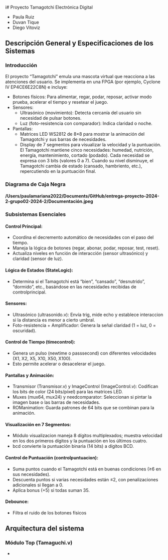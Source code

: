 i# Proyecto Tamagotchi Electrónica Digital

* Paula Ruiz
* Duvan Tique
* Diego Vitoviz

## Descripción General y Especificaciones de los Sistemas
### Introducción 
El proyecto “Tamagotchi” emula una mascota virtual que reacciona a las atenciones del usuario. Se implementa en una FPGA (por ejemplo, Cyclone IV EP4CE6E22C8N) e incluye:
* Botones físicos: Para alimentar, regar, podar, reposar, activar modo prueba, acelerar el tiempo y resetear el juego.
* Sensores:
  * Ultrasónico (movimiento): Detecta cercanía del usuario sin necesidad de pulsar botones.
  * Luz (foto-resistencia con comparador): Indica claridad o noche.
* Pantallas:
  * Matrices LED WS2812 de 8×8 para mostrar la animación del Tamagotchi y sus barras de necesidades.
  * Display de 7 segmentos para visualizar la velocidad y la puntuación.
El Tamagotchi mantiene cinco necesidades: humedad, nutrición, energía, mantenimiento, cortado (podado). Cada necesidad se expresa con 3 bits (valores 0 a 7). Cuando su nivel disminuye, el Tamagotchi cambia de estado (cansado, hambriento, etc.), repercutiendo en la puntuación final.
### Diagrama de Caja Negra

#### /Users/paulamariana2022/Documents/GitHub/entrega-proyecto-2024-2-grupo02-2024-2/Documentación.jpeg
### Subsistemas Esenciales
#### Control Principal:
* Coordina el decremento automático de necesidades con el paso del tiempo.
* Maneja la lógica de botones (regar, abonar, podar, reposar, test, reset).
* Actualiza niveles en función de interacción (sensor ultrasónico) y claridad (sensor de luz).
#### Lógica de Estados (StateLogic):
* Determina si el Tamagotchi está “bien”, “cansado”, “desnutrido”, “dormido”, etc., basándose en las necesidades recibidas de controlprincipal.
#### Sensores:
* Ultrasónico (ultrasonido.v): Envía trig, mide echo y establece interaccion si la distancia es menor a cierto umbral.
* Foto-resistencia + Amplificador: Genera la señal claridad (1 = luz, 0 = oscuridad).
#### Control de Tiempo (timecontrol):
* Genera un pulso (newtime o passsecond) con diferentes velocidades (X1, X2, X5, X10, X50, X100).
* Esto permite acelerar o desacelerar el juego.
#### Pantallas y Animación: 
* Transmisor (Transmisor.v) y ImageControl (ImageControl.v): Codifican los bits de color (24 bits/píxel) para las matrices LED.
* Muxes (mux64, mux24) y needcomparator: Seleccionan si pintar la imagen base o las barras de necesidades.
* ROManimation: Guarda patrones de 64 bits que se combinan para la animación.
#### Visualización en 7 Segmentos:
* Módulo visualizacion maneja 8 dígitos multiplexados; muestra velocidad en los dos primeros dígitos y la puntuación en los últimos cuatro.
* bcd convierte la puntuación binaria (14 bits) a dígitos BCD.
#### Control de Puntuación (controlpuntuacion):
* Suma puntos cuando el Tamagotchi está en buenas condiciones (≥6 en sus necesidades).
* Descuenta puntos si varias necesidades están ≤2, con penalizaciones adicionales si llegan a 0.
* Aplica bonus (+5) si todas suman 35.
#### Debounce:
* Filtra el ruido de los botones físicos

## Arquitectura del sistema 
### Módulo Top (Tamaguchi.v)
*










